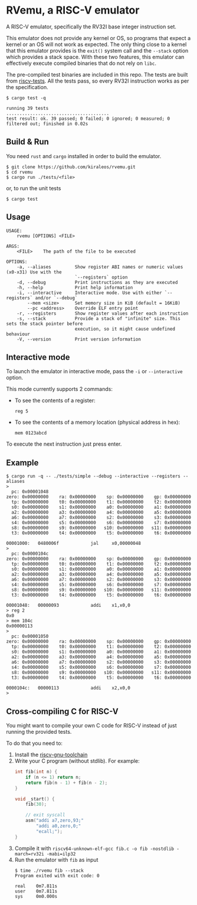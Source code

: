# RVemu, a RISC-V emulator
A RISC-V emulator, specifically the RV32I base integer instruction set.

This emulator does not provide any kernel or OS, so programs that expect a kernel or an OS will not work as expected. The only thing close to a kernel that this emulator provides is the `exit()` system call and the `--stack` option which provides a stack space. With these two features, this emulator can effectively execute compiled binaries that do not rely on `libc`. 

The pre-compiled test binaries are included in this repo. The tests are built from [riscv-tests](https://github.com/riscv/riscv-tests). All the tests pass, so every RV32I instruction works as per the specification.

```
$ cargo test -q

running 39 tests
.......................................
test result: ok. 39 passed; 0 failed; 0 ignored; 0 measured; 0 filtered out; finished in 0.02s
```

## Build & Run
You need `rust` and `cargo` installed in order to build the emulator.
```
$ git clone https://github.com/kiraleos/rvemu.git
$ cd rvemu
$ cargo run ./tests/<file>
```
or, to run the unit tests
```
$ cargo test
```
## Usage
```
USAGE:
    rvemu [OPTIONS] <FILE>

ARGS:
    <FILE>    The path of the file to be executed

OPTIONS:
    -a, --aliases         Show register ABI names or numeric values (x0-x31) Use with the
                          `--registers` option
    -d, --debug           Print instructions as they are executed
    -h, --help            Print help information
    -i, --interactive     Interactive mode. Use with either `--registers` and/or `--debug`
        --mem <size>      Set memory size in KiB (default = 16KiB)
        --pc <address>    Override ELF entry point
    -r, --registers       Show register values after each instruction
    -s, --stack           Provide a stack of "infinite" size. This sets the stack pointer before
                          execution, so it might cause undefined behaviour
    -V, --version         Print version information
```
## Interactive mode
To launch the emulator in interactive mode, pass the `-i` or `--interactive` option.

This mode currently supports 2 commands: 
* To see the contents of a register:
    
    `reg 5`
* To see the contents of a memory location (physical address in hex):

    `mem 0123abcd`

To execute the next instruction just press enter. 
## Example
```
$ cargo run -q -- ./tests/simple --debug --interactive --registers --aliases
> 
  pc: 0x00001048
zero: 0x00000000    ra: 0x00000000    sp: 0x00000000    gp: 0x00000000  
  tp: 0x00000000    t0: 0x00000000    t1: 0x00000000    t2: 0x00000000  
  s0: 0x00000000    s1: 0x00000000    a0: 0x00000000    a1: 0x00000000  
  a2: 0x00000000    a3: 0x00000000    a4: 0x00000000    a5: 0x00000000  
  a6: 0x00000000    a7: 0x00000000    s2: 0x00000000    s3: 0x00000000  
  s4: 0x00000000    s5: 0x00000000    s6: 0x00000000    s7: 0x00000000  
  s8: 0x00000000    s9: 0x00000000   s10: 0x00000000   s11: 0x00000000  
  t3: 0x00000000    t4: 0x00000000    t5: 0x00000000    t6: 0x00000000  

00001000:   0480006f            jal     x0,00000048
> 
  pc: 0x0000104c
zero: 0x00000000    ra: 0x00000000    sp: 0x00000000    gp: 0x00000000  
  tp: 0x00000000    t0: 0x00000000    t1: 0x00000000    t2: 0x00000000  
  s0: 0x00000000    s1: 0x00000000    a0: 0x00000000    a1: 0x00000000  
  a2: 0x00000000    a3: 0x00000000    a4: 0x00000000    a5: 0x00000000  
  a6: 0x00000000    a7: 0x00000000    s2: 0x00000000    s3: 0x00000000  
  s4: 0x00000000    s5: 0x00000000    s6: 0x00000000    s7: 0x00000000  
  s8: 0x00000000    s9: 0x00000000   s10: 0x00000000   s11: 0x00000000  
  t3: 0x00000000    t4: 0x00000000    t5: 0x00000000    t6: 0x00000000  

00001048:   00000093            addi    x1,x0,0
> reg 2
0x0
> mem 104c
0x00000113
> 
  pc: 0x00001050
zero: 0x00000000    ra: 0x00000000    sp: 0x00000000    gp: 0x00000000  
  tp: 0x00000000    t0: 0x00000000    t1: 0x00000000    t2: 0x00000000  
  s0: 0x00000000    s1: 0x00000000    a0: 0x00000000    a1: 0x00000000  
  a2: 0x00000000    a3: 0x00000000    a4: 0x00000000    a5: 0x00000000  
  a6: 0x00000000    a7: 0x00000000    s2: 0x00000000    s3: 0x00000000  
  s4: 0x00000000    s5: 0x00000000    s6: 0x00000000    s7: 0x00000000  
  s8: 0x00000000    s9: 0x00000000   s10: 0x00000000   s11: 0x00000000  
  t3: 0x00000000    t4: 0x00000000    t5: 0x00000000    t6: 0x00000000  

0000104c:   00000113            addi    x2,x0,0
> 
```
## Cross-compiling C for RISC-V
You might want to compile your own C code for RISC-V instead of just running the provided tests.

To do that you need to: 
1. Install the [riscv-gnu-toolchain](https://github.com/riscv-collab/riscv-gnu-toolchain) 
2. Write your C program (without stdlib). For example:
    ```c
    int fib(int n) {
        if (n <= 1) return n;
        return fib(n - 1) + fib(n - 2);
    }

    void _start() {
        fib(30);

        // exit syscall
        asm("addi a7,zero,93;"
            "addi a0,zero,0;"
            "ecall;");
    }
    ```
3. Compile it with `riscv64-unknown-elf-gcc fib.c -o fib -nostdlib -march=rv32i -mabi=ilp32`
4. Run the emulator with `fib` as input
    ```
    $ time ./rvemu fib --stack
    Program exited with exit code: 0

    real    0m7.811s
    user    0m7.811s
    sys     0m0.000s
    ```
